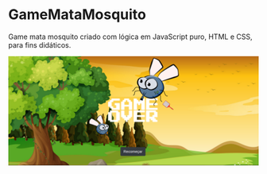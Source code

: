 # GameMataMosquito
Game mata mosquito criado com lógica em JavaScript puro, HTML e CSS, para fins didáticos.

![GameOver](https://github.com/SchrodingerF7/GameMataMosquito/blob/master/prints/gameover.png)

